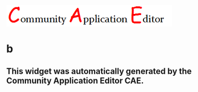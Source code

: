 ![CAE](https://github.com/CAE-Community-Application-Editor/CAE-Deployment-Temp/blob/gh-pages/frontendComponent-135/img/logo.png)  

b
===================


This widget was automatically generated by the Community Application Editor CAE.  
---------------
